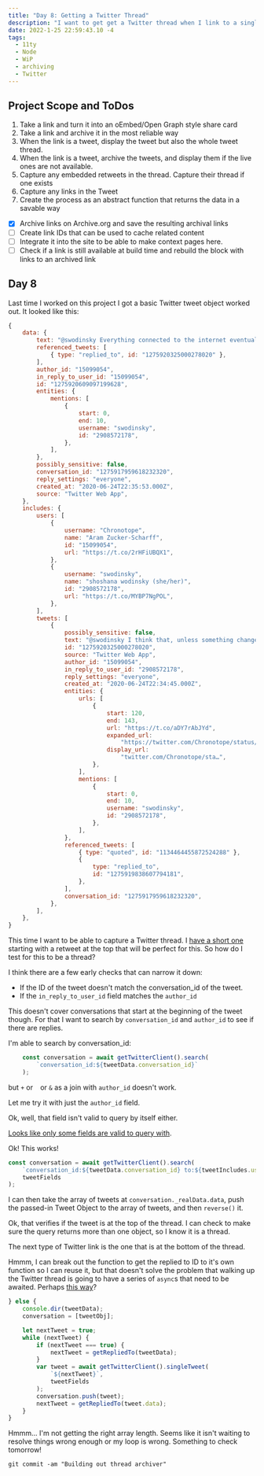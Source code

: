 ```yaml
---
title: "Day 8: Getting a Twitter Thread"
description: "I want to get get a Twitter thread when I link to a single Tweet that is part of a thread"
date: 2022-1-25 22:59:43.10 -4
tags:
  - 11ty
  - Node
  - WiP
  - archiving
  - Twitter
---
```


## Project Scope and ToDos

1. Take a link and turn it into an oEmbed/Open Graph style share card
2. Take a link and archive it in the most reliable way
3. When the link is a tweet, display the tweet but also the whole tweet thread.
4. When the link is a tweet, archive the tweets, and display them if the live ones are not available.
5. Capture any embedded retweets in the thread. Capture their thread if one exists
6. Capture any links in the Tweet
7. Create the process as an abstract function that returns the data in a savable way

- [x] Archive links on Archive.org and save the resulting archival links
- [ ] Create link IDs that can be used to cache related content
- [ ] Integrate it into the site to be able to make context pages here.
- [ ] Check if a link is still available at build time and rebuild the block with links to an archived link

## Day 8

Last time I worked on this project I got a basic Twitter tweet object worked out. It looked like this:

```javascript
{
	data: {
		text: "@swodinsky Everything connected to the internet eventually becomes ads :/",
		referenced_tweets: [
			{ type: "replied_to", id: "1275920325000278020" },
		],
		author_id: "15099054",
		in_reply_to_user_id: "15099054",
		id: "1275920609097199628",
		entities: {
			mentions: [
				{
					start: 0,
					end: 10,
					username: "swodinsky",
					id: "2908572178",
				},
			],
		},
		possibly_sensitive: false,
		conversation_id: "1275917959618232320",
		reply_settings: "everyone",
		created_at: "2020-06-24T22:35:53.000Z",
		source: "Twitter Web App",
	},
	includes: {
		users: [
			{
				username: "Chronotope",
				name: "Aram Zucker-Scharff",
				id: "15099054",
				url: "https://t.co/2rHFiUBQX1",
			},
			{
				username: "swodinsky",
				name: "shoshana wodinsky (she/her)",
				id: "2908572178",
				url: "https://t.co/MYBP7NgPOL",
			},
		],
		tweets: [
			{
				possibly_sensitive: false,
				text: "@swodinsky I think that, unless something changes pretty radically at the regulatory level, that is a fair assumption.  https://t.co/aDY7rAbJYd",
				id: "1275920325000278020",
				source: "Twitter Web App",
				author_id: "15099054",
				in_reply_to_user_id: "2908572178",
				reply_settings: "everyone",
				created_at: "2020-06-24T22:34:45.000Z",
				entities: {
					urls: [
						{
							start: 120,
							end: 143,
							url: "https://t.co/aDY7rAbJYd",
							expanded_url:
								"https://twitter.com/Chronotope/status/1134464455872524288",
							display_url:
								"twitter.com/Chronotope/sta…",
						},
					],
					mentions: [
						{
							start: 0,
							end: 10,
							username: "swodinsky",
							id: "2908572178",
						},
					],
				},
				referenced_tweets: [
					{ type: "quoted", id: "1134464455872524288" },
					{
						type: "replied_to",
						id: "1275919838607794181",
					},
				],
				conversation_id: "1275917959618232320",
			},
		],
	},
}
```

This time I want to be able to capture a Twitter thread. I [have a short one](https://twitter.com/Chronotope/status/1485621494365528072) starting with a retweet at the top that will be perfect for this. So how do I test for this to be a thread?

I think there are a few early checks that can narrow it down:

- If the ID of the tweet doesn't match the conversation_id of the tweet.
- If the `in_reply_to_user_id` field matches the `author_id`

This doesn't cover conversations that start at the beginning of the tweet though. For that I want to search by `conversation_id` and `author_id` to see if there are replies.

I'm able to search by conversation_id:

```javascript
	const conversation = await getTwitterClient().search(
		`conversation_id:${tweetData.conversation_id}`
	);
```

but `+` or ` ` or `&` as a join with `author_id` doesn't work.

Let me try it with just the `author_id` field.

Ok, well, that field isn't valid to query by itself either.

[Looks like only some fields are valid to query with](https://developer.twitter.com/en/docs/twitter-api/tweets/search/integrate/build-a-query#build).

Ok! This works!

```javascript
const conversation = await getTwitterClient().search(
	`conversation_id:${tweetData.conversation_id} to:${tweetIncludes.users[0].username} from:${tweetIncludes.users[0].username}`,
	tweetFields
);
```

I can then take the array of tweets at `conversation._realData.data`, push the passed-in Tweet Object to the array of tweets, and then `reverse()` it.

Ok, that verifies if the tweet is at the top of the thread. I can check to make sure the query returns more than one object, so I know it is a thread.

The next type of Twitter link is the one that is at the bottom of the thread.

Hmmm, I can break out the function to get the replied to ID to it's own function so I can reuse it, but that doesn't solve the problem that walking up the Twitter thread is going to have a series of `async`s that need to be awaited. Perhaps [this way](https://stackoverflow.com/questions/17217736/while-loop-with-promises)?

```javascript
} else {
	console.dir(tweetData);
	conversation = [tweetObj];

	let nextTweet = true;
	while (nextTweet) {
		if (nextTweet === true) {
			nextTweet = getRepliedTo(tweetData);
		}
		var tweet = await getTwitterClient().singleTweet(
			`${nextTweet}`,
			tweetFields
		);
		conversation.push(tweet);
		nextTweet = getRepliedTo(tweet.data);
	}
}
```

Hmmm... I'm not getting the right array length. Seems like it isn't waiting to resolve things wrong enough or my loop is wrong. Something to check tomorrow!

`git commit -am "Building out thread archiver"`
